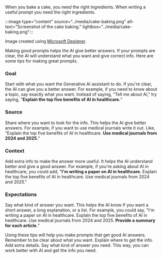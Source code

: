 When you bake a cake, you need the right ingredients. When writing a useful prompt you need the right ingredients.  

:::image type="content" source="../media/cake-baking.png" alt-text="Screenshot of the cake baking." lightbox="../media/cake-baking.png":::

Image created using [Microsoft Designer](https://designer.microsoft.com/).

Making good prompts helps the AI give better answers. If your prompts are clear, the AI will understand what you want and give correct info. Here are some tips for making great prompts.

### Goal

Start with what you want the Generative AI assistant to do. If you're clear, the AI can give you a better answer. For example, if you need to know about a topic, say exactly what you want. Instead of saying, "Tell me about AI," try saying, "**Explain the top five benefits of AI in healthcare.**"

### Source

Share where you want to look for the info. This helps the AI give better answers. For example, if you want to use medical journals write it out. Like, "Explain the top five benefits of AI in healthcare. **Use medical journals from 2024 and 2025.**"

### Context

Add extra info to make the answer more useful. It helps the AI understand better and give a good answer. For example, if you're asking about AI in healthcare, you could add, "**I'm writing a paper on AI in healthcare.** Explain the top five benefits of AI in healthcare. Use medical journals from 2024 and 2025."

### Expectations

Say what kind of answer you want. This helps the AI know if you want a short answer, a long explanation, or a list. For example, you could say, "I'm writing a paper on AI in healthcare. Explain the top five benefits of AI in healthcare. Use medical journals from 2024 and 2025. **Provide a summary for each article.**"

Using these tips will help you make prompts that get good AI answers. Remember to be clear about what you want. Explain where to get the info. Add extra details. Say what kind of answer you need. This way, you can work better with AI and get the info you need.